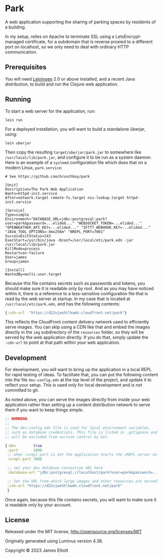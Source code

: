 # Park

A web application supporting the sharing of parking spaces by
residents of a building.

In my setup, relies on Apache to terminate SSL using a
LetsEncrypt-managed certificate, for a subdomain that is reverse
proxied to a different port on localhost, so we only need to deal with
ordinary HTTP communication.

## Prerequisites

You will need [Leiningen][1] 2.0 or above installed, and a recent Java
distribution, to build and run the Clojure web application.

[1]: https://github.com/technomancy/leiningen

## Running

To start a web server for the application, run:

    lein run

For a deployed installation, you will want to build a standalone
überjar, using:

    lein uberjar

Then copy the resulting `target/uberjar/park.jar` to somewhere like
`/usr/local/lib/park.jar`, and configure it to be run as a system
daemon. Here is an example of a `systemd` configuration file which
does that on a modern Linux, `park.service`:

    # See https://github.com/brunchboy/park

    [Unit]
    Description=The Park Web Application
    Wants=httpd-init.service
    After=network.target remote-fs.target nss-lookup.target httpd-init.service

    [Service]
    Type=simple
    Environment="DATABASE_URL=jdbc:postgresql:park?user=park&password=...elided..." "WEBSOCKET_TOKEN=...elided..."  "OPENWEATHER_API_KEY=...elided..." "IFTTT_WEBHOOK_KEY=...elided..." "JAVA_TOOL_OPTIONS=-Xmx256m" "NREPL_PORT=7001"
    SuccessExitStatus=143
    ExecStart=/usr/bin/java -Dconf=/usr/local/etc/park.edn -jar /usr/local/lib/park.jar
    KillMode=process
    Restart=on-failure
    User=james
    Group=james

    [Install]
    WantedBy=multi-user.target

Because this file contains secrets such as passwords and tokens, you
should make sure it is readable only by root. And as you may have
noticed within it, there is a reference to a less-sensitive
configuration file that is read by the web server at startup. In my
case that is located at `/usr/local/etc/park.edn`, and has the
following contents:

```clojure
{:cdn-url  "https://d22vjwe5tlkwmh.cloudfront.net/park"}
```

This reflects the CloudFront content delivery network used to
efficiently serve images. You can skip using a CDN like that and embed
the images directly in the `img` subdirectory of the `resources`
folder, so they will be served by the web application directly. If you
do that, simply update the `:cdn-url` to point at that path within
your web application.


## Development

For development, you will want to bring up the application in a local
REPL for rapid testing of ideas. To facilitate that, you can put the
following content into the file `dev-config.edn` at the top level of
the project, and update it to reflect your setup. This is used only
for local development and is not committed to git.

As noted above, you can serve the images directly from inside your web
application rather than setting up a content distribution network to
serve them if you want to keep things simple.

```clojure
;; WARNING:
;;
;; The dev-config.edn file is used for local environment variables,
;; such as database credentials. This file is listed in .gitignore and
;; will be excluded from version control by Git.

{:dev        true
 :port       3000
 ;; when :nrepl-port is set the application starts the nREPL server on load
 :nrepl-port 7000

 ;; set your dev database connection URL here
 :database-url "jdbc:postgresql://localhost/park?user=park&password=...elided..."

 ;; Set the URL from which large images and other resources are served here
 :cdn-url "https://d22vjwe5tlkwmh.cloudfront.net/park"
 }
```

Once again, because this file contains secrets, you will want to make
sure it is readable only by your account.

## License

Released under the MIT license, http://opensource.org/licenses/MIT

Originally generated using Luminus version 4.38.

Copyright © 2023 James Elliott
